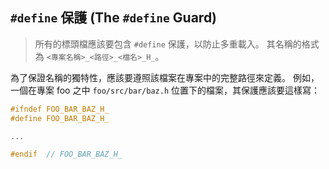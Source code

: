 ## `#define` 保護 (The `#define` Guard) <a name="define_guard"></a>

> 所有的標頭檔應該要包含 `#define` 保護，以防止多重載入。 其名稱的格式為 `<專案名稱>_<路徑>_<檔名>_H_`。

為了保證名稱的獨特性，應該要遵照該檔案在專案中的完整路徑來定義。 例如，一個在專案 foo 之中 `foo/src/bar/baz.h` 位置下的檔案，其保護應該要這樣寫：

```c++
#ifndef FOO_BAR_BAZ_H_
#define FOO_BAR_BAZ_H_

...

#endif  // FOO_BAR_BAZ_H_
```